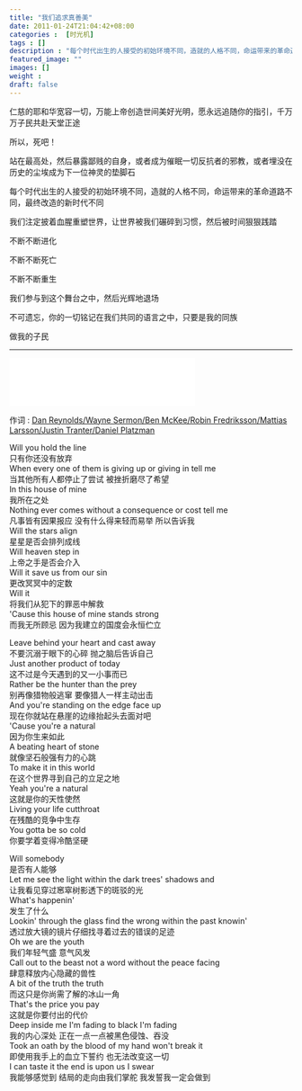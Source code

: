```yaml
---
title: "我们追求真善美"
date: 2011-01-24T21:04:42+08:00
categories :  [时光机]
tags : []
description : "每个时代出生的人接受的初始环境不同，造就的人格不同，命运带来的革命道路不同，最终改造的新时代不同"
featured_image: ""
images: []
weight : 
draft: false
---
```


<!--more-->
仁慈的耶和华宽容一切，万能上帝创造世间美好光明，愿永远追随你的指引，千万万子民共赴天堂正途

所以，死吧！

站在最高处，然后暴露鄙贱的自身，或者成为催眠一切反抗者的邪教，或者埋没在历史的尘埃成为下一位神灵的垫脚石

每个时代出生的人接受的初始环境不同，造就的人格不同，命运带来的革命道路不同，最终改造的新时代不同

我们注定披着血腥重塑世界，让世界被我们碾碎到习惯，然后被时间狠狠践踏

不断不断进化

不断不断死亡

不断不断重生

我们参与到这个舞台之中，然后光辉地退场

不可遗忘，你的一切铭记在我们共同的语言之中，只要是我的同族

做我的子民

---

<iframe frameborder="no" border="0" marginwidth="0" marginheight="0" width=330 height=86 src="//music.163.com/outchain/player?type=2&id=1917042464&auto=1&height=66"></iframe>

作词 : [Dan Reynolds/Wayne Sermon/Ben McKee/Robin Fredriksson/Mattias Larsson/Justin Tranter/Daniel Platzman](https://music.163.com/#/song?id=1917042464&userid=29382116)

Will you hold the line  
只有你还没有放弃  
When every one of them is giving up or giving in tell me  
当其他所有人都停止了尝试 被挫折磨尽了希望  
In this house of mine  
我所在之处  
Nothing ever comes without a consequence or cost tell me  
凡事皆有因果报应 没有什么得来轻而易举 所以告诉我  
Will the stars align  
星星是否会排列成线  
Will heaven step in  
上帝之手是否会介入  
Will it save us from our sin  
更改冥冥中的定数  
Will it  
将我们从犯下的罪恶中解救  
'Cause this house of mine stands strong  
而我无所顾忌 因为我建立的国度会永恒伫立  

Leave behind your heart and cast away  
不要沉溺于眼下的心碎 抛之脑后告诉自己  
Just another product of today  
这不过是今天遇到的又一小事而已  
Rather be the hunter than the prey  
别再像猎物般逃窜 要像猎人一样主动出击  
And you're standing on the edge face up  
现在你就站在悬崖的边缘抬起头去面对吧  
'Cause you're a natural  
因为你生来如此  
A beating heart of stone  
就像坚石般强有力的心跳  
To make it in this world  
在这个世界寻到自己的立足之地  
Yeah you're a natural  
这就是你的天性使然  
Living your life cutthroat  
在残酷的竞争中生存  
You gotta be so cold  
你要学着变得冷酷坚硬  

Will somebody  
是否有人能够  
Let me see the light within the dark trees' shadows and  
让我看见穿过窸窣树影透下的斑驳的光  
What's happenin'  
发生了什么  
Lookin' through the glass find the wrong within the past knowin'  
透过放大镜的镜片仔细找寻着过去的错误的足迹  
Oh we are the youth  
我们年轻气盛 意气风发  
Call out to the beast not a word without the peace facing  
肆意释放内心隐藏的兽性  
A bit of the truth the truth  
而这只是你尚需了解的冰山一角  
That's the price you pay  
这就是你要付出的代价  
Deep inside me I'm fading to black I'm fading  
我的内心深处 正在一点一点被黑色侵蚀、吞没  
Took an oath by the blood of my hand won't break it  
即使用我手上的血立下誓约 也无法改变这一切  
I can taste it the end is upon us I swear  
我能够感觉到 结局的走向由我们掌舵 我发誓我一定会做到  
